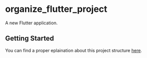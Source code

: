 # organize_flutter_project

A new Flutter application.

## Getting Started

You can find a proper eplaination about this project structure [here](https://dev.to/rafatmeraz/how-to-organize-a-flutter-project-2cpf).
